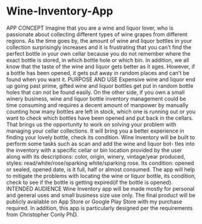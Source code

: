 # Wine-Inventory-App
APP CONCEPT
Imagine that you are a wine and liquor lover, who is passionate about collecting different types of wine grapes from different regions. As the time goes by, the amount of wine and liquor bottles in your collection surprisingly increases and it is frustrating that you can’t find the perfect bottle in your own cellar because you do not remember where the exact bottle is stored, in which bottle hole or which bin. In addition, we all know that the taste of the wine and liquor gets better as it ages. However, if a bottle has been opened, it gets put away in random places and can’t be found when you want it.
PURPOSE AND USE
Expensive wine and liquor end up going past prime, gifted wine and liquor bottles get put in random bottle holes that can not be found easily. On the other side, if you own a small winery business, wine and liquor bottle inventory management could be time consuming and requires a decent amount of manpower by manually counting how many bottles are left in stock, which one is running out or you want to check which bottles have been opened and put back in the cellars. That brings us the opportunity to work on solving your problem with managing your cellar collections. It will bring you a better experience in finding your lovely bottle, check its condition.
Wine Inventory will be built to perform some tasks such as scan and add the wine and liquor bot- tles into the inventory with a specific cellar or bin location provided by the user along with its descriptions: color, origin, winery, vintage/year produced, styles: read/white/rose/sparking white/sparking rose. Its condition: opened or sealed, opened date, is it full, half or almost consumed. The app will help to mitigate the problems with locating the wine or liquor bottle, its condition, check to see if the bottle is getting expired(if the bottle is opened).
INTENDED AUDIENCE
Wine Inventory app will be made mostly for personal and general uses and small business size use only. The final product will be publicly available on App Store or Google Play Store with my purchase required. In addition, this app is particularly designed per the requirements from Christopher Conly PhD.

